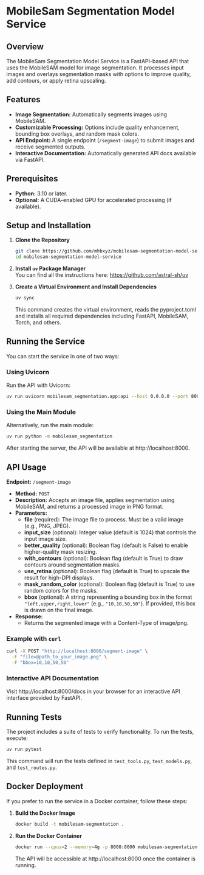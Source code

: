 # MobileSam Segmentation Model Service

## Overview

The MobileSam Segmentation Model Service is a FastAPI-based API that uses the MobileSAM model for image segmentation. It processes input images and overlays segmentation masks with options to improve quality, add contours, or apply retina upscaling.

## Features

- **Image Segmentation:** Automatically segments images using MobileSAM.
- **Customizable Processing:** Options include quality enhancement, bounding box overlays, and random mask colors.
- **API Endpoint:** A single endpoint (`/segment-image`) to submit images and receive segmented outputs.
- **Interactive Documentation:** Automatically generated API docs available via FastAPI.

## Prerequisites

- **Python:** 3.10 or later.
- **Optional:** A CUDA-enabled GPU for accelerated processing (if available).

## Setup and Installation

1. **Clone the Repository**
   ```bash
   git clone https://github.com/mhbxyz/mobilesam-segmentation-model-service
   cd mobilesam-segmentation-model-service
   ```
   
2. **Install `uv` Package Manager**  
    You can find all the instructions here: https://github.com/astral-sh/uv

3. **Create a Virtual Environment and Install Dependencies**
   ```bash
   uv sync
   ```
   This command creates the virtual environment, reads the pyproject.toml and installs all required dependencies including FastAPI, MobileSAM, Torch, and others.

## Running the Service

You can start the service in one of two ways:

### Using Uvicorn

Run the API with Uvicorn:
```bash
uv run uvicorn mobilesam_segmentation.app:api --host 0.0.0.0 --port 8000
```

### Using the Main Module

Alternatively, run the main module:
```bash
uv run python -m mobilesam_segmentation
```
After starting the server, the API will be available at http://localhost:8000.

## API Usage

**Endpoint:** `/segment-image`  
- **Method:** `POST`
- **Description:** Accepts an image file, applies segmentation using MobileSAM, and returns a processed image in PNG format. 
- **Parameters:**
  - **file** (required): The image file to process. Must be a valid image (e.g., PNG, JPEG). 
  - **input_size** (optional): Integer value (default is 1024) that controls the input image size. 
  - **better_quality** (optional): Boolean flag (default is False) to enable higher-quality mask resizing. 
  - **with_contours** (optional): Boolean flag (default is True) to draw contours around segmentation masks. 
  - **use_retina** (optional): Boolean flag (default is True) to upscale the result for high-DPI displays. 
  - **mask_random_color** (optional): Boolean flag (default is True) to use random colors for the masks. 
  - **bbox** (optional): A string representing a bounding box in the format `"left,upper,right,lower"` (e.g., `"10,10,50,50"`). If provided, this box is drawn on the final image.
- **Response:**
  - Returns the segmented image with a Content-Type of image/png.
  
### Example with `curl`
```bash
curl -X POST "http://localhost:8000/segment-image" \
  -F "file=@path_to_your_image.png" \
  -F "bbox=10,10,50,50"
```
### Interactive API Documentation

Visit http://localhost:8000/docs in your browser for an interactive API interface provided by FastAPI.

## Running Tests

The project includes a suite of tests to verify functionality. To run the tests, execute:
```bash
uv run pytest
```
This command will run the tests defined in `test_tools.py`, `test_models.py`, and `test_routes.py`.

## Docker Deployment

If you prefer to run the service in a Docker container, follow these steps:

1. **Build the Docker Image**
   ```bash
   docker build -t mobilesam-segmentation .
   ```
2. **Run the Docker Container**
    ```bash
   docker run --cpus=2 --memory=4g -p 8000:8000 mobilesam-segmentation
   ```
   The API will be accessible at http://localhost:8000 once the container is running.
